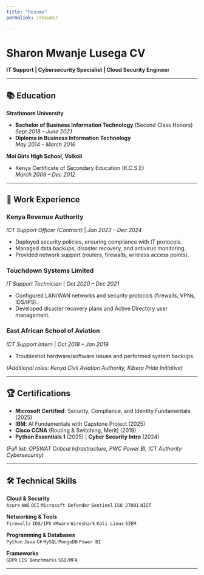 ```yaml
---
title: "Resume"
permalink: /resume/

---
```

# Sharon Mwanje Lusega  CV
**IT Support | Cybersecurity Specialist | Cloud Security Engineer**  


---

## 📚 Education  
**Strathmore University**  
- **Bachelor of Business Information Technology** (Second Class Honors)  
  *Sept 2018 – June 2021*  
- **Diploma in Business Information Technology**  
  *May 2014 – March 2016*  

**Moi Girls High School, Volkoli**  
- Kenya Certificate of Secondary Education (K.C.S.E)  
  *March 2009 – Dec 2012*  

---

## 💼 Work Experience  
### **Kenya Revenue Authority**  
*ICT Support Officer (Contract)* | *Jan 2023 – Dec 2024*  
- Deployed security policies, ensuring compliance with IT protocols.  
- Managed data backups, disaster recovery, and antivirus monitoring.  
- Provided network support (routers, firewalls, wireless access points).  

### **Touchdown Systems Limited**  
*IT Support Technician* | *Oct 2020 – Dec 2021*  
- Configured LAN/WAN networks and security protocols (firewalls, VPNs, IDS/IPS).  
- Developed disaster recovery plans and Active Directory user management.  

### **East African School of Aviation**  
*ICT Support Intern* | *Oct 2018 – Jan 2019*  
- Troubleshot hardware/software issues and performed system backups.  

*(Additional roles: Kenya Civil Aviation Authority, Kibera Pride Initiative)*  

---

## 🏆 Certifications  
- **Microsoft Certified**: Security, Compliance, and Identity Fundamentals (2025)  
- **IBM**: AI Fundamentals with Capstone Project (2025)  
- **Cisco CCNA** (Routing & Switching, Merit) (2019)  
- **Python Essentials 1** (2025) | **Cyber Security Intro** (2024)  

*(Full list: OPSWAT Critical Infrastructure, PWC Power BI, ICT Authority Cybersecurity)*  

---

## 🛠️ Technical Skills  
**Cloud & Security**  
`Azure` `AWS` `OCI` `Microsoft Defender` `Sentinel` `ISO 27001` `NIST`  

**Networking & Tools**  
`Firewalls` `IDS/IPS` `VMware` `Wireshark` `Kali Linux` `SIEM`  

**Programming & Databases**  
`Python` `Java` `C#` `MySQL` `MongoDB` `Power BI`  

**Frameworks**  
`GDPR` `CIS Benchmarks` `SSO/MFA`  

---


